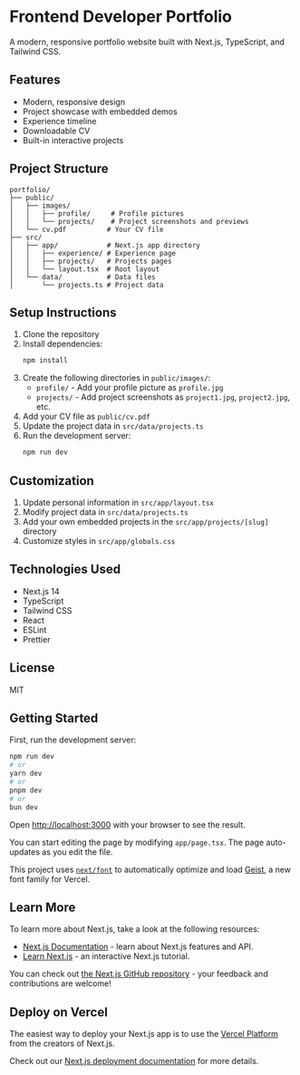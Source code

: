 # Frontend Developer Portfolio

A modern, responsive portfolio website built with Next.js, TypeScript, and Tailwind CSS.

## Features

- Modern, responsive design
- Project showcase with embedded demos
- Experience timeline
- Downloadable CV
- Built-in interactive projects

## Project Structure

```
portfolio/
├── public/
│   ├── images/
│   │   ├── profile/     # Profile pictures
│   │   └── projects/    # Project screenshots and previews
│   └── cv.pdf          # Your CV file
├── src/
│   ├── app/            # Next.js app directory
│   │   ├── experience/ # Experience page
│   │   ├── projects/   # Projects pages
│   │   └── layout.tsx  # Root layout
│   └── data/           # Data files
│       └── projects.ts # Project data
```

## Setup Instructions

1. Clone the repository
2. Install dependencies:
   ```bash
   npm install
   ```
3. Create the following directories in `public/images/`:
   - `profile/` - Add your profile picture as `profile.jpg`
   - `projects/` - Add project screenshots as `project1.jpg`, `project2.jpg`, etc.
4. Add your CV file as `public/cv.pdf`
5. Update the project data in `src/data/projects.ts`
6. Run the development server:
   ```bash
   npm run dev
   ```

## Customization

1. Update personal information in `src/app/layout.tsx`
2. Modify project data in `src/data/projects.ts`
3. Add your own embedded projects in the `src/app/projects/[slug]` directory
4. Customize styles in `src/app/globals.css`

## Technologies Used

- Next.js 14
- TypeScript
- Tailwind CSS
- React
- ESLint
- Prettier

## License

MIT

## Getting Started

First, run the development server:

```bash
npm run dev
# or
yarn dev
# or
pnpm dev
# or
bun dev
```

Open [http://localhost:3000](http://localhost:3000) with your browser to see the result.

You can start editing the page by modifying `app/page.tsx`. The page auto-updates as you edit the file.

This project uses [`next/font`](https://nextjs.org/docs/app/building-your-application/optimizing/fonts) to automatically optimize and load [Geist](https://vercel.com/font), a new font family for Vercel.

## Learn More

To learn more about Next.js, take a look at the following resources:

- [Next.js Documentation](https://nextjs.org/docs) - learn about Next.js features and API.
- [Learn Next.js](https://nextjs.org/learn) - an interactive Next.js tutorial.

You can check out [the Next.js GitHub repository](https://github.com/vercel/next.js) - your feedback and contributions are welcome!

## Deploy on Vercel

The easiest way to deploy your Next.js app is to use the [Vercel Platform](https://vercel.com/new?utm_medium=default-template&filter=next.js&utm_source=create-next-app&utm_campaign=create-next-app-readme) from the creators of Next.js.

Check out our [Next.js deployment documentation](https://nextjs.org/docs/app/building-your-application/deploying) for more details.
